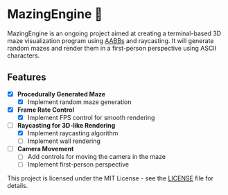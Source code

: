# MazingEngine 🚀

MazingEngine is an ongoing project aimed at creating a terminal-based 3D maze visualization program using [AABBs](https://en.wikipedia.org/wiki/Bounding_volume) and raycasting.
It will generate random mazes and render them in a first-person perspective using ASCII characters.

## Features

-   [x] **Procedurally Generated Maze**
    -   [x] Implement random maze generation
-   [x] **Frame Rate Control**
    -   [x] Implement FPS control for smooth rendering
-   [ ] **Raycasting for 3D-like Rendering**
    -   [x] Implement raycasting algorithm
    -   [ ] Implement wall rendering
-   [ ] **Camera Movement**
    -   [ ] Add controls for moving the camera in the maze
    -   [ ] Implement first-person perspective

This project is licensed under the MIT License - see the [LICENSE](LICENSE) file for details.
